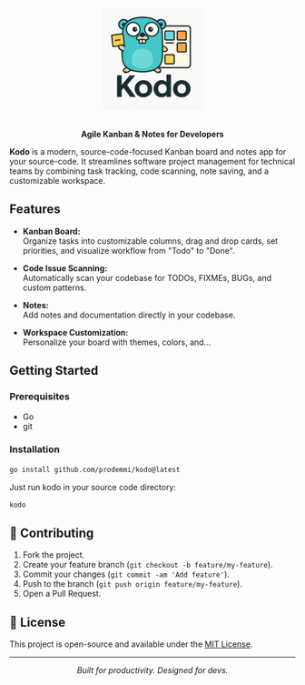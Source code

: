 <div align="center">
    <img src="./assets/logo.webp" width="180" style="border-radius: 12px" />
</div>

<br/>

<p align="center">
  <b>Agile Kanban & Notes for Developers</b>
</p>

**Kodo** is a modern, source-code-focused Kanban board and notes app for your source-code. It streamlines software project management for technical teams by combining task tracking, code scanning, note saving, and a customizable workspace.

## Features

- **Kanban Board:**  
  Organize tasks into customizable columns, drag and drop cards, set priorities, and visualize workflow from "Todo" to "Done".

- **Code Issue Scanning:**  
  Automatically scan your codebase for TODOs, FIXMEs, BUGs, and custom patterns.

- **Notes:**  
  Add notes and documentation directly in your codebase.

- **Workspace Customization:**  
  Personalize your board with themes, colors, and...

## Getting Started

### Prerequisites
- Go
- git

### Installation
```bash
go install github.com/prodemmi/kodo@latest
```
Just run kodo in your source code directory:
```bash
kodo
```
## 🤝 Contributing

1. Fork the project.
2. Create your feature branch (`git checkout -b feature/my-feature`).
3. Commit your changes (`git commit -am 'Add feature'`).
4. Push to the branch (`git push origin feature/my-feature`).
5. Open a Pull Request.

## 📝 License

This project is open-source and available under the [MIT License](LICENSE).

---

<p align="center">
  <i>Built for productivity. Designed for devs.</i>
</p>